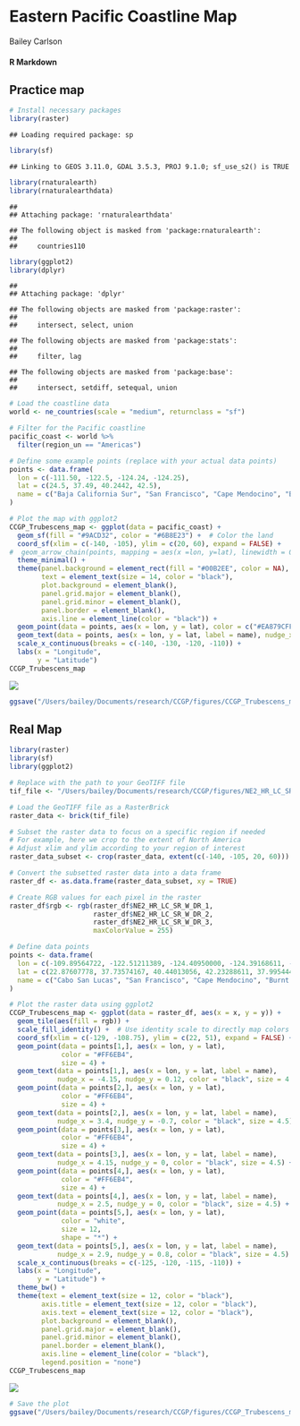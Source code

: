 Eastern Pacific Coastline Map
================
Bailey Carlson

#### R Markdown

## Practice map

``` r
# Install necessary packages
library(raster)
```

    ## Loading required package: sp

``` r
library(sf)
```

    ## Linking to GEOS 3.11.0, GDAL 3.5.3, PROJ 9.1.0; sf_use_s2() is TRUE

``` r
library(rnaturalearth)
library(rnaturalearthdata)
```

    ## 
    ## Attaching package: 'rnaturalearthdata'

    ## The following object is masked from 'package:rnaturalearth':
    ## 
    ##     countries110

``` r
library(ggplot2)
library(dplyr)
```

    ## 
    ## Attaching package: 'dplyr'

    ## The following objects are masked from 'package:raster':
    ## 
    ##     intersect, select, union

    ## The following objects are masked from 'package:stats':
    ## 
    ##     filter, lag

    ## The following objects are masked from 'package:base':
    ## 
    ##     intersect, setdiff, setequal, union

``` r
# Load the coastline data
world <- ne_countries(scale = "medium", returnclass = "sf")

# Filter for the Pacific coastline
pacific_coast <- world %>%
  filter(region_un == "Americas")

# Define some example points (replace with your actual data points)
points <- data.frame(
  lon = c(-111.50, -122.5, -124.24, -124.25),
  lat = c(24.5, 37.49, 40.2442, 42.5),
  name = c("Baja California Sur", "San Francisco", "Cape Mendocino", "Burnt Hill")
)

# Plot the map with ggplot2
CCGP_Trubescens_map <- ggplot(data = pacific_coast) +
  geom_sf(fill = "#9ACD32", color = "#6B8E23") +  # Color the land
  coord_sf(xlim = c(-140, -105), ylim = c(20, 60), expand = FALSE) +
#  geom_arrow_chain(points, mapping = aes(x =lon, y=lat), linewidth = 0.7, linetype = "dotted", linejoin = "round", force_arrow = TRUE) +
  theme_minimal() +
  theme(panel.background = element_rect(fill = "#00B2EE", color = NA), # Color the ocean
        text = element_text(size = 14, color = "black"),
        plot.background = element_blank(),
        panel.grid.major = element_blank(),
        panel.grid.minor = element_blank(),
        panel.border = element_blank(),
        axis.line = element_line(color = "black")) +
  geom_point(data = points, aes(x = lon, y = lat), color = c("#EA879CFF","#EFEFCFFF","#846D86FF","#4F3855FF"), size = 2) +  # Add points
  geom_text(data = points, aes(x = lon, y = lat, label = name), nudge_x = -4, nudge_y = 1.15, color = "black") +  # Add labels for points
  scale_x_continuous(breaks = c(-140, -130, -120, -110)) +
  labs(x = "Longitude",
       y = "Latitude")
CCGP_Trubescens_map
```

![](T.rubescens_genome_note_map_files/figure-gfm/Create%20map%20with%20R%20colors-1.png)<!-- -->

``` r
ggsave("/Users/bailey/Documents/research/CCGP/figures/CCGP_Trubescens_map.png", CCGP_Trubescens_map, width = 6, height = 4, units = "in")
```

## Real Map

``` r
library(raster)
library(sf)
library(ggplot2)

# Replace with the path to your GeoTIFF file
tif_file <- "/Users/bailey/Documents/research/CCGP/figures/NE2_HR_LC_SR_W_DR/NE2_HR_LC_SR_W_DR.tif"

# Load the GeoTIFF file as a RasterBrick
raster_data <- brick(tif_file)

# Subset the raster data to focus on a specific region if needed
# For example, here we crop to the extent of North America
# Adjust xlim and ylim according to your region of interest
raster_data_subset <- crop(raster_data, extent(c(-140, -105, 20, 60)))

# Convert the subsetted raster data into a data frame
raster_df <- as.data.frame(raster_data_subset, xy = TRUE)

# Create RGB values for each pixel in the raster
raster_df$rgb <- rgb(raster_df$NE2_HR_LC_SR_W_DR_1, 
                     raster_df$NE2_HR_LC_SR_W_DR_2, 
                     raster_df$NE2_HR_LC_SR_W_DR_3, 
                     maxColorValue = 255)

# Define data points
points <- data.frame(
  lon = c(-109.89564722, -122.51211389, -124.40950000, -124.39168611, -123.02002500),
  lat = c(22.87607778, 37.73574167, 40.44013056, 42.23288611, 37.99544444),
  name = c("Cabo San Lucas", "San Francisco", "Cape Mendocino", "Burnt Hill", "Point Reyes")
)

# Plot the raster data using ggplot2
CCGP_Trubescens_map <- ggplot(data = raster_df, aes(x = x, y = y)) +
  geom_tile(aes(fill = rgb)) +
  scale_fill_identity() +  # Use identity scale to directly map colors
  coord_sf(xlim = c(-129, -108.75), ylim = c(22, 51), expand = FALSE) +
  geom_point(data = points[1,], aes(x = lon, y = lat),
             color = "#FF6EB4",
             size = 4) +
  geom_text(data = points[1,], aes(x = lon, y = lat, label = name),
            nudge_x = -4.15, nudge_y = 0.12, color = "black", size = 4.5) +
  geom_point(data = points[2,], aes(x = lon, y = lat),
             color = "#FF6EB4",
             size = 4) +
  geom_text(data = points[2,], aes(x = lon, y = lat, label = name),
            nudge_x = 3.4, nudge_y = -0.7, color = "black", size = 4.5) +
  geom_point(data = points[3,], aes(x = lon, y = lat),
             color = "#FF6EB4",
             size = 4) +
  geom_text(data = points[3,], aes(x = lon, y = lat, label = name),
            nudge_x = 4.15, nudge_y = 0, color = "black", size = 4.5) +
  geom_point(data = points[4,], aes(x = lon, y = lat),
             color = "#FF6EB4",
             size = 4) +
  geom_text(data = points[4,], aes(x = lon, y = lat, label = name),
            nudge_x = 2.5, nudge_y = 0, color = "black", size = 4.5) +
  geom_point(data = points[5,], aes(x = lon, y = lat),
             color = "white",
             size = 12,
             shape = "*") +
  geom_text(data = points[5,], aes(x = lon, y = lat, label = name),
            nudge_x = 2.9, nudge_y = 0.8, color = "black", size = 4.5) +
  scale_x_continuous(breaks = c(-125, -120, -115, -110)) +
  labs(x = "Longitude",
       y = "Latitude") +
  theme_bw() +
  theme(text = element_text(size = 12, color = "black"),
        axis.title = element_text(size = 12, color = "black"),
        axis.text = element_text(size = 12, color = "black"),
        plot.background = element_blank(),
        panel.grid.major = element_blank(),
        panel.grid.minor = element_blank(),
        panel.border = element_blank(),
        axis.line = element_line(color = "black"),
        legend.position = "none")
CCGP_Trubescens_map
```

![](T.rubescens_genome_note_map_files/figure-gfm/Create%20map%20with%20real%20map-1.png)<!-- -->

``` r
# Save the plot
ggsave("/Users/bailey/Documents/research/CCGP/figures/CCGP_Trubescens_map.png", width = 8, height = 6, units = "in", dpi = 300, bg = "white")
```
